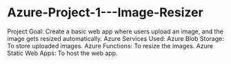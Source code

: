 # Azure-Project-1---Image-Resizer
Project Goal: Create a basic web app where users upload an image, and the image gets resized automatically. Azure Services Used: Azure Blob Storage: To store uploaded images. Azure Functions: To resize the images. Azure Static Web Apps: To host the web app.
